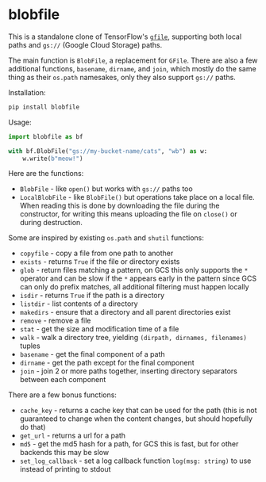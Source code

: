 # blobfile

This is a standalone clone of TensorFlow's [`gfile`](https://www.tensorflow.org/api_docs/python/tf/io/gfile/GFile), supporting both local paths and `gs://` (Google Cloud Storage) paths.

The main function is `BlobFile`, a replacement for `GFile`.  There are also a few additional functions, `basename`, `dirname`, and `join`, which mostly do the same thing as their `os.path` namesakes, only they also support `gs://` paths.  

Installation:

```sh
pip install blobfile
```

Usage:

```py
import blobfile as bf

with bf.BlobFile("gs://my-bucket-name/cats", "wb") as w:
    w.write(b"meow!")
```

Here are the functions:

* `BlobFile` - like `open()` but works with `gs://` paths too
* `LocalBlobFile` - like `BlobFile()` but operations take place on a local file.  When reading this is done by downloading the file during the constructor, for writing this means uploading the file on `close()` or during destruction.

Some are inspired by existing `os.path` and `shutil` functions:

* `copyfile` - copy a file from one path to another
* `exists` - returns `True` if the file or directory exists
* `glob` - return files matching a pattern, on GCS this only supports the `*` operator and can be slow if the `*` appears early in the pattern since GCS can only do prefix matches, all additional filtering must happen locally
* `isdir` - returns `True` if the path is a directory
* `listdir` - list contents of a directory
* `makedirs` - ensure that a directory and all parent directories exist
* `remove` - remove a file
* `stat` - get the size and modification time of a file
* `walk` - walk a directory tree, yielding `(dirpath, dirnames, filenames)` tuples
* `basename` - get the final component of a path
* `dirname` - get the path except for the final component
* `join` - join 2 or more paths together, inserting directory separators between each component

There are a few bonus functions:

* `cache_key` - returns a cache key that can be used for the path (this is not guaranteed to change when the content changes, but should hopefully do that)
* `get_url` - returns a url for a path
* `md5` - get the md5 hash for a path, for GCS this is fast, but for other backends this may be slow
* `set_log_callback` - set a log callback function `log(msg: string)` to use instead of printing to stdout